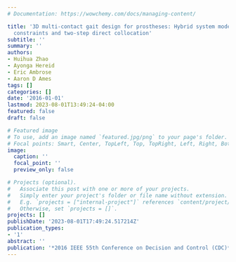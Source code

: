 ```yaml
---
# Documentation: https://wowchemy.com/docs/managing-content/

title: '3D multi-contact gait design for prostheses: Hybrid system models, virtual
  constraints and two-step direct collocation'
subtitle: ''
summary: ''
authors:
- Huihua Zhao
- Ayonga Hereid
- Eric Ambrose
- Aaron D Ames
tags: []
categories: []
date: '2016-01-01'
lastmod: 2023-08-01T13:49:24-04:00
featured: false
draft: false

# Featured image
# To use, add an image named `featured.jpg/png` to your page's folder.
# Focal points: Smart, Center, TopLeft, Top, TopRight, Left, Right, BottomLeft, Bottom, BottomRight.
image:
  caption: ''
  focal_point: ''
  preview_only: false

# Projects (optional).
#   Associate this post with one or more of your projects.
#   Simply enter your project's folder or file name without extension.
#   E.g. `projects = ["internal-project"]` references `content/project/deep-learning/index.md`.
#   Otherwise, set `projects = []`.
projects: []
publishDate: '2023-08-01T17:49:24.517214Z'
publication_types:
- '1'
abstract: ''
publication: '*2016 IEEE 55th Conference on Decision and Control (CDC)*'
---
```

